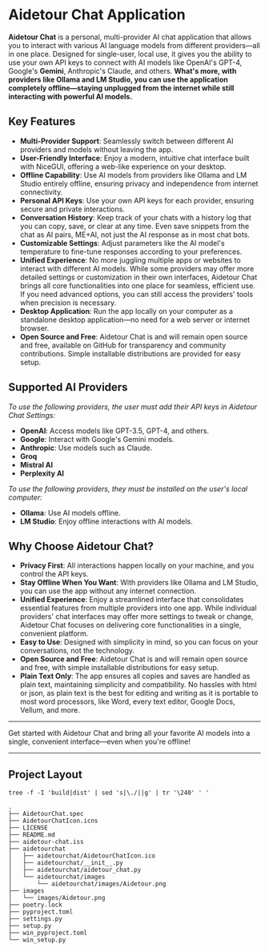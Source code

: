 # Aidetour Chat Application

**Aidetour Chat** is a personal, multi-provider AI chat application that allows you to interact with various AI language models from different providers—all in one place. Designed for single-user, local use, it gives you the ability to use your own API keys to connect with AI models like OpenAI's GPT-4, Google's **Gemini**, Anthropic's Claude, and others. **What's more, with providers like Ollama and LM Studio, you can use the application completely offline—staying unplugged from the internet while still interacting with powerful AI models.**

## Key Features

- **Multi-Provider Support**: Seamlessly switch between different AI providers and models without leaving the app.
- **User-Friendly Interface**: Enjoy a modern, intuitive chat interface built with NiceGUI, offering a web-like experience on your desktop.
- **Offline Capability**: Use AI models from providers like Ollama and LM Studio entirely offline, ensuring privacy and independence from internet connectivity.
- **Personal API Keys**: Use your own API keys for each provider, ensuring secure and private interactions.
- **Conversation History**: Keep track of your chats with a history log that you can copy, save, or clear at any time. Even save snippets from the chat as AI pairs, ME+AI, not just the AI response as in most chat bots.
- **Customizable Settings**: Adjust parameters like the AI model's temperature to fine-tune responses according to your preferences.
- **Unified Experience**: No more juggling multiple apps or websites to interact with different AI models. While some providers may offer more detailed settings or customization in their own interfaces, Aidetour Chat brings all core functionalities into one place for seamless, efficient use. If you need advanced options, you can still access the providers' tools when precision is necessary.
- **Desktop Application**: Run the app locally on your computer as a standalone desktop application—no need for a web server or internet browser.
- **Open Source and Free**: Aidetour Chat is and will remain open source and free, available on GitHub for transparency and community contributions. Simple installable distributions are provided for easy setup.

## Supported AI Providers

*To use the following providers, the user must add their API keys in Aidetour Chat Settings:*  
- **OpenAI**: Access models like GPT-3.5, GPT-4, and others.  
- **Google**: Interact with Google's Gemini models.  
- **Anthropic**: Use models such as Claude.  
- **Groq**  
- **Mistral AI**  
- **Perplexity AI**

*To use the following providers, they must be installed on the user's local computer:*  
- **Ollama**: Use AI models offline.  
- **LM Studio**: Enjoy offline interactions with AI models.

## Why Choose Aidetour Chat?

- **Privacy First**: All interactions happen locally on your machine, and you control the API keys.  
- **Stay Offline When You Want**: With providers like Ollama and LM Studio, you can use the app without any internet connection.  
- **Unified Experience**: Enjoy a streamlined interface that consolidates essential features from multiple providers into one app. While individual providers' chat interfaces may offer more settings to tweak or change, Aidetour Chat focuses on delivering core functionalities in a single, convenient platform.  
- **Easy to Use**: Designed with simplicity in mind, so you can focus on your conversations, not the technology.  
- **Open Source and Free**: Aidetour Chat is and will remain open source and free, with simple installable distributions for easy setup.  
- **Plain Text Only**: The app ensures all copies and saves are handled as plain text, maintaining simplicity and compatibility. No hassles with html or json, as plain text is the best for editing and writing as it is portable to most word processors, like Word, every text editor, Google Docs, Vellum, and more.

---

Get started with Aidetour Chat and bring all your favorite AI models into a single, convenient interface—even when you're offline!


---

## Project Layout

```
tree -f -I 'build|dist' | sed 's|\./||g' | tr '\240' ' '                        
```

```
.
├── AidetourChat.spec
├── AidetourChatIcon.icns
├── LICENSE
├── README.md
├── aidetour-chat.iss
├── aidetourchat
│   ├── aidetourchat/AidetourChatIcon.ico
│   ├── aidetourchat/__init__.py
│   ├── aidetourchat/aidetour_chat.py
│   └── aidetourchat/images
│       └── aidetourchat/images/Aidetour.png
├── images
│   └── images/Aidetour.png
├── poetry.lock
├── pyproject.toml
├── settings.py
├── setup.py
├── win_pyproject.toml
└── win_setup.py
```